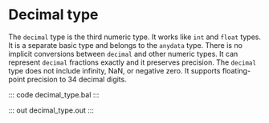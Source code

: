 # Decimal type

The `decimal` type is the third numeric type. It works like `int` and `float` types.
It is a separate basic type and belongs to the `anydata` type.
There is no implicit conversions between `decimal` and other numeric types.
It can represent `decimal` fractions exactly and it preserves precision.
The `decimal` type does not include infinity, NaN, or negative zero.
It supports floating-point precision to 34 decimal digits.

::: code decimal_type.bal :::

::: out decimal_type.out :::